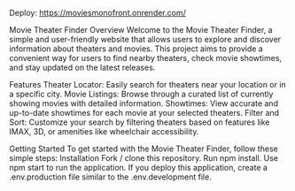 Deploy: https://moviesmonofront.onrender.com/

Movie Theater Finder
Overview
Welcome to the Movie Theater Finder, a simple and user-friendly website that allows users to explore and discover information about theaters and movies. This project aims to provide a convenient way for users to find nearby theaters, check movie showtimes, and stay updated on the latest releases.

Features
Theater Locator: Easily search for theaters near your location or in a specific city.
Movie Listings: Browse through a curated list of currently showing movies with detailed information.
Showtimes: View accurate and up-to-date showtimes for each movie at your selected theaters.
Filter and Sort: Customize your search by filtering theaters based on features like IMAX, 3D, or amenities like wheelchair accessibility.

Getting Started
To get started with the Movie Theater Finder, follow these simple steps:
Installation
Fork / clone this repository.
Run npm install.
Use npm start to run the application. If you deploy this application, create a .env.production file similar to the .env.development file.
